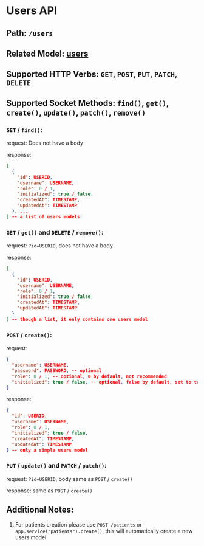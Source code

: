 # Users API

## Path: ```/users```

## Related Model: [users](../models/users.md)

## Supported HTTP Verbs: ```GET```, ```POST```, ```PUT```, ```PATCH```, ```DELETE```

## Supported Socket Methods: ```find()```, ```get()```, ```create()```, ```update()```, ```patch()```, ```remove()```

### ```GET``` / ```find()```:

request:
Does not have a body

response:
```json
[
  {
    "id": USERID,
    "username": USERNAME,
    "role": 0 / 1,
    "initialized": true / false,
    "createdAt": TIMESTAMP,
    "updatedAt": TIMESTAMP
  }, ...
] -- a list of users models
```

### ```GET``` / ```get()``` and ```DELETE``` / ```remove()```:

request: ```?id=USERID```, does not have a body

response:
```json
[
  {
    "id": USERID,
    "username": USERNAME,
    "role": 0 / 1,
    "initialized": true / false,
    "createdAt": TIMESTAMP,
    "updatedAt": TIMESTAMP
  }
] -- though a list, it only contains one users model
```

### ```POST``` / ```create()```:

request:
```json
{
  "username": USERNAME,
  "password": PASSWORD, -- optional
  "role": 0 / 1, -- optional, 0 by default, not recommended
  "initialized": true / false, -- optional, false by default, set to true if password is also sent
}
```

response:
```json
{
  "id": USERID,
  "username": USERNAME,
  "role": 0 / 1,
  "initialized": true / false,
  "createdAt": TIMESTAMP,
  "updatedAt": TIMESTAMP
} -- only a simple users model
```

### ```PUT``` / ```update()``` and ```PATCH``` / ```patch()```:

request: ```?id=USERID```, body same as ```POST``` / ```create()```

response: same as ```POST``` / ```create()```


## Additional Notes:

1. For patients creation please use ```POST /patients``` or ```app.service("patients").create()```, this will automatically create a new users model
